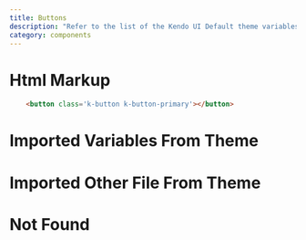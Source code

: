 ```yaml
---
title: Buttons
description: "Refer to the list of the Kendo UI Default theme variables available for customization."
category: components
---
```


# Html Markup


```html
    <button class='k-button k-button-primary'></button>
```

# Imported Variables From Theme

<import component="button" file="index"></import>

# Imported Other File From Theme

<import component="button" file="test"></import>

# Not Found

<import component="button" file="test2"></import>
